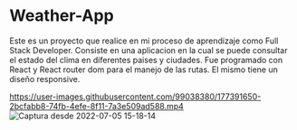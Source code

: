 # Weather-App

Este es un proyecto que realice en mi proceso de aprendizaje como Full Stack Developer.
Consiste en una aplicacion en la cual se puede consultar el estado del clima en diferentes paises y ciudades.
Fue programado con React y React router dom para el manejo de las rutas.
El mismo tiene un diseño responsive.




https://user-images.githubusercontent.com/99038380/177391650-2bcfabb8-74fb-4efe-8f11-7a3e509ad588.mp4
![Captura desde 2022-07-05 15-18-14](https://user-images.githubusercontent.com/99038380/177391844-f8f0cb8b-1c33-4667-b177-72f43bc3ad01.png)
